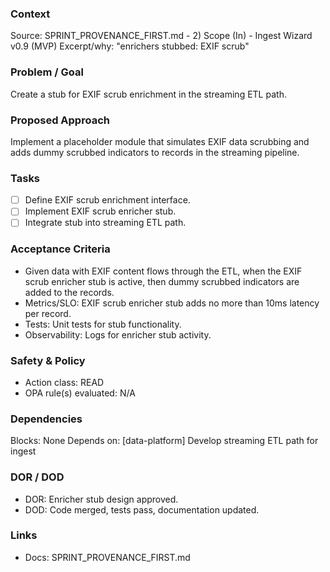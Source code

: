 ### Context
Source: SPRINT_PROVENANCE_FIRST.md - 2) Scope (In) - Ingest Wizard v0.9 (MVP)
Excerpt/why: "enrichers stubbed: EXIF scrub"

### Problem / Goal
Create a stub for EXIF scrub enrichment in the streaming ETL path.

### Proposed Approach
Implement a placeholder module that simulates EXIF data scrubbing and adds dummy scrubbed indicators to records in the streaming pipeline.

### Tasks
- [ ] Define EXIF scrub enrichment interface.
- [ ] Implement EXIF scrub enricher stub.
- [ ] Integrate stub into streaming ETL path.

### Acceptance Criteria
- Given data with EXIF content flows through the ETL, when the EXIF scrub enricher stub is active, then dummy scrubbed indicators are added to the records.
- Metrics/SLO: EXIF scrub enricher stub adds no more than 10ms latency per record.
- Tests: Unit tests for stub functionality.
- Observability: Logs for enricher stub activity.

### Safety & Policy
- Action class: READ
- OPA rule(s) evaluated: N/A

### Dependencies
Blocks: None
Depends on: [data-platform] Develop streaming ETL path for ingest

### DOR / DOD
- DOR: Enricher stub design approved.
- DOD: Code merged, tests pass, documentation updated.

### Links
- Docs: SPRINT_PROVENANCE_FIRST.md
